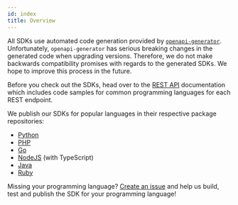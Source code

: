 ```yaml
---
id: index
title: Overview
---
```


All SDKs use automated code generation provided by
[`openapi-generator`](https://github.com/OpenAPITools/openapi-generator).
Unfortunately, `openapi-generator` has serious breaking changes in the generated
code when upgrading versions. Therefore, we do not make backwards compatibility
promises with regards to the generated SDKs. We hope to improve this process in
the future.

Before you check out the SDKs, head over to the [REST API](api.md) documentation
which includes code samples for common programming languages for each REST
endpoint.

We publish our SDKs for popular languages in their respective package
repositories:

- [Python](https://pypi.org/project/ory-kratos-client/)
- [PHP](https://packagist.org/packages/ory/kratos-client)
- [Go](https://github.com/zzpu/ums-client-go)
- [NodeJS](https://www.npmjs.com/package/@oryd/kratos-client) (with TypeScript)
- [Java](https://search.maven.org/artifact/sh.ory.kratos/kratos-client)
- [Ruby](https://rubygems.org/gems/ory-kratos-client)

Missing your programming language?
[Create an issue](https://github.com/zzpu/ums/issues) and help us build, test
and publish the SDK for your programming language!
